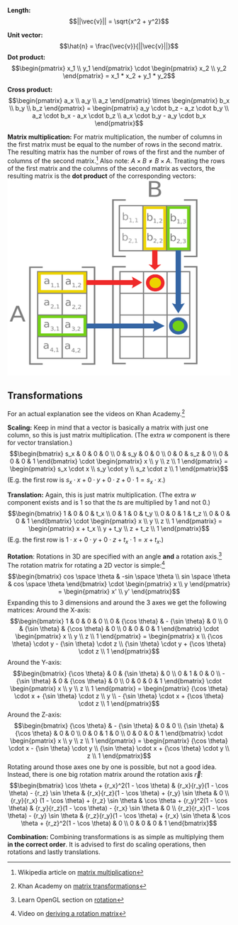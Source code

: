 **Length:**
$$||\vec{v}|| = \sqrt{x^2 + y^2}$$

**Unit vector:**
$$\hat{n} = \frac{\vec{v}}{||\vec{v}||}$$
**Dot product:**
$$\begin{pmatrix} x_1 \\ y_1 \end{pmatrix} \cdot \begin{pmatrix} x_2 \\ y_2 \end{pmatrix} = x_1 * x_2 + y_1 * y_2$$

**Cross product:**
$$\begin{pmatrix} a_x \\ a_y \\ a_z \end{pmatrix} \times \begin{pmatrix} b_x \\ b_y \\ b_z \end{pmatrix} = \begin{pmatrix} a_y \cdot b_z - a_z \cdot b_y \\ a_z \cdot b_x - a_x \cdot b_z \\ a_x \cdot b_y - a_y \cdot b_x \end{pmatrix}$$

**Matrix multiplication:**
For matrix multiplication, the number of columns in the first matrix must be equal to the number of rows in the second matrix. The resulting matrix has the number of rows of the first and the number of columns of the second matrix.[^wiki] Also note: $A \times B \neq B \times A$.
Treating the rows of the first matrix and the columns of the second matrix as vectors, the resulting matrix is the **dot product** of the corresponding vectors:
![|300](assets/matrix%20multiplication.png)

## Transformations
For an actual explanation see the videos on Khan Academy.[^khan]

**Scaling:**
Keep in mind that a vector is basically a matrix with just one column, so this is just matrix multiplication. 
(The extra $w$ component is there for vector translation.)
$$\begin{bmatrix} s_x & 0 & 0 & 0 \\ 0 & s_y & 0 & 0 \\ 0 & 0 & s_z & 0 \\ 0 & 0 & 0 & 1 \end{bmatrix} \cdot \begin{pmatrix} x \\ y \\ z \\ 1 \end{pmatrix} = \begin{pmatrix} s_x \cdot x \\ s_y \cdot y \\ s_z \cdot z \\ 1 \end{pmatrix}$$
(E.g. the first row is $s_x \cdot x + 0 \cdot y + 0 \cdot z + 0 \cdot 1 = s_x \cdot x$.)

**Translation:**
Again, this is just matrix multiplication. 
(The extra $w$ component exists and is $1$ so that the $t$s are multiplied by $1$ and not $0$.)
$$\begin{bmatrix} 1 & 0 & 0 & t_x \\ 0 & 1 & 0 & t_y \\ 0 & 0 & 1 & t_z \\ 0 & 0 & 0 & 1 \end{bmatrix} \cdot \begin{pmatrix} x \\ y \\ z \\ 1 \end{pmatrix} = \begin{pmatrix} x + t_x \\ y + t_y \\ z + t_z \\ 1 \end{pmatrix}$$
(E.g. the first row is $1 \cdot x + 0 \cdot y + 0 \cdot z + t_x \cdot 1 = x + t_x$.)

**Rotation**:
Rotations in 3D are specified with an angle **and** a rotation axis.[^rotations]
The rotation matrix for rotating a 2D vector is simple:[^2d]
$$\begin{bmatrix} cos \space \theta & -sin \space \theta \\ sin \space \theta & cos \space \theta \end{bmatrix} \cdot \begin{pmatrix} x \\ y \end{pmatrix} = \begin{pmatrix} x' \\ y' \end{pmatrix}$$
Expanding this to 3 dimensions and around the 3 axes we get the following matrices:
Around the X-axis:
$$\begin{bmatrix} 1 & 0 & 0 & 0 \\ 0 & {\cos \theta} & - {\sin \theta} & 0 \\ 0 & {\sin \theta} & {\cos \theta} & 0 \\ 0 & 0 & 0 & 1 \end{bmatrix} \cdot \begin{pmatrix} x \\ y \\ z \\ 1 \end{pmatrix} = \begin{pmatrix} x \\ {\cos \theta} \cdot y - {\sin \theta} \cdot z \\ {\sin \theta} \cdot y + {\cos \theta} \cdot z \\ 1 \end{pmatrix}$$
Around the Y-axis:
$$\begin{bmatrix} {\cos \theta} & 0 & {\sin \theta} & 0 \\ 0 & 1 & 0 & 0 \\ - {\sin \theta} & 0 & {\cos \theta} & 0 \\ 0 & 0 & 0 & 1 \end{bmatrix} \cdot \begin{pmatrix} x \\ y \\ z \\ 1 \end{pmatrix} = \begin{pmatrix} {\cos \theta} \cdot x + {\sin \theta} \cdot z \\ y \\ - {\sin \theta} \cdot x + {\cos \theta} \cdot z \\ 1 \end{pmatrix}$$
Around the Z-axis:
$$\begin{bmatrix} {\cos \theta} & - {\sin \theta} & 0 & 0 \\ {\sin \theta} & {\cos \theta} & 0 & 0 \\ 0 & 0 & 1 & 0 \\ 0 & 0 & 0 & 1 \end{bmatrix} \cdot \begin{pmatrix} x \\ y \\ z \\ 1 \end{pmatrix} = \begin{pmatrix} {\cos \theta} \cdot x - {\sin \theta} \cdot y  \\ {\sin \theta} \cdot x + {\cos \theta} \cdot y \\ z \\ 1 \end{pmatrix}$$
Rotating around those axes one by one is possible, but not a good idea. 
Instead, there is one big rotation matrix around the rotation axis $\vec{r}$:
$$\begin{bmatrix} \cos \theta + {r_x}^2(1 - \cos \theta) & {r_x}{r_y}(1 - \cos \theta) - {r_z} \sin \theta & {r_x}{r_z}(1 - \cos \theta) + {r_y} \sin \theta & 0 \\ {r_y}{r_x} (1 - \cos \theta) + {r_z} \sin \theta & \cos \theta + {r_y}^2(1 - \cos \theta) & {r_y}{r_z}(1 - \cos \theta) - {r_x} \sin \theta & 0 \\ {r_z}{r_x}(1 - \cos \theta) - {r_y} \sin \theta & {r_z}{r_y}(1 - \cos \theta) + {r_x} \sin \theta & \cos \theta + {r_z}^2(1 - \cos \theta) & 0 \\ 0 & 0 & 0 & 1 \end{bmatrix}$$

**Combination:**
Combining transformations is as simple as multiplying them **in the correct order**. It is advised to first do scaling operations, then rotations and lastly translations.

[^wiki]: Wikipedia article on [matrix multiplication](https://en.wikipedia.org/wiki/Matrix_multiplication)
[^khan]: Khan Academy on [matrix transformations](https://www.khanacademy.org/math/linear-algebra/matrix-transformations)
[^rotations]: Learn OpenGL section on [rotation](https://learnopengl.com/Getting-started/Transformations#:~:text=our%20transformation%20toolkit.-,Rotation,-The%20last%20few)
[^2d]: Video on [deriving a rotation matrix](https://www.youtube.com/watch?v=EZufiIwwqFA)
